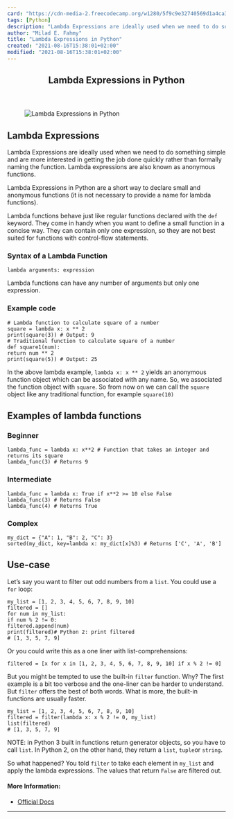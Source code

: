 ```yaml
---
card: "https://cdn-media-2.freecodecamp.org/w1280/5f9c9e32740569d1a4ca3bd6.jpg"
tags: [Python]
description: "Lambda Expressions are ideally used when we need to do someth"
author: "Milad E. Fahmy"
title: "Lambda Expressions in Python"
created: "2021-08-16T15:38:01+02:00"
modified: "2021-08-16T15:38:01+02:00"
---
```

<div class="site-wrapper">
<main id="site-main" class="site-main outer">
<div class="inner">
<article class="post-full post tag-python tag-lambda-expressions ">
<header class="post-full-header">
<h1 class="post-full-title">Lambda Expressions in Python</h1>
</header>
<figure class="post-full-image">
<picture>
<source media="(max-width: 700px)" sizes="1px" srcset="data:image/gif;base64,R0lGODlhAQABAIAAAAAAAP///yH5BAEAAAAALAAAAAABAAEAAAIBRAA7 1w">
<source media="(min-width: 701px)" sizes="(max-width: 800px) 400px,
(max-width: 1170px) 700px,
1400px" srcset="https://cdn-media-2.freecodecamp.org/w1280/5f9c9e32740569d1a4ca3bd6.jpg 300w,
https://cdn-media-2.freecodecamp.org/w1280/5f9c9e32740569d1a4ca3bd6.jpg 600w,
https://cdn-media-2.freecodecamp.org/w1280/5f9c9e32740569d1a4ca3bd6.jpg 1000w,
https://cdn-media-2.freecodecamp.org/w1280/5f9c9e32740569d1a4ca3bd6.jpg 2000w">
<img onerror="this.style.display='none'" src="https://cdn-media-2.freecodecamp.org/w1280/5f9c9e32740569d1a4ca3bd6.jpg" alt="Lambda Expressions in Python">
</picture>
</figure>
<section class="post-full-content">
<div class="post-content medium-migrated-article">
<h2 id="lambda-expressions"><strong>Lambda Expressions</strong></h2><p>Lambda Expressions are ideally used when we need to do something simple and are more interested in getting the job done quickly rather than formally naming the function. Lambda expressions are also known as anonymous functions.</p><p>Lambda Expressions in Python are a short way to declare small and anonymous functions (it is not necessary to provide a name for lambda functions). </p><p>Lambda functions behave just like regular functions declared with the <code>def</code> keyword. They come in handy when you want to define a small function in a concise way. They can contain only one expression, so they are not best suited for functions with control-flow statements. </p><h3 id="syntax-of-a-lambda-function">Syntax of a Lambda Function</h3><p><code>lambda arguments: expression</code></p><p>Lambda functions can have any number of arguments but only one expression.</p><h3 id="example-code">Example code</h3><pre><code class="language-py"># Lambda function to calculate square of a number
square = lambda x: x ** 2
print(square(3)) # Output: 9
# Traditional function to calculate square of a number
def square1(num):
return num ** 2
print(square(5)) # Output: 25</code></pre><p>In the above lambda example, <code>lambda x: x ** 2</code> yields an anonymous function object which can be associated with any name. So, we associated the function object with <code>square</code>. So from now on we can call the <code>square</code> object like any traditional function, for example <code>square(10)</code></p><h2 id="examples-of-lambda-functions"><strong>Examples of lambda functions</strong></h2><h3 id="beginner"><strong>Beginner</strong></h3><pre><code class="language-py">lambda_func = lambda x: x**2 # Function that takes an integer and returns its square
lambda_func(3) # Returns 9</code></pre><h3 id="intermediate"><strong>Intermediate</strong></h3><pre><code class="language-py">lambda_func = lambda x: True if x**2 &gt;= 10 else False
lambda_func(3) # Returns False
lambda_func(4) # Returns True</code></pre><h3 id="complex"><strong>Complex</strong></h3><pre><code class="language-py">my_dict = {"A": 1, "B": 2, "C": 3}
sorted(my_dict, key=lambda x: my_dict[x]%3) # Returns ['C', 'A', 'B']</code></pre><h2 id="use-case">Use-case</h2><p>Let’s say you want to filter out odd numbers from a <code>list</code>. You could use a <code>for</code> loop:</p><pre><code class="language-python">my_list = [1, 2, 3, 4, 5, 6, 7, 8, 9, 10]
filtered = []
for num in my_list:
if num % 2 != 0:
filtered.append(num)
print(filtered)# Python 2: print filtered
# [1, 3, 5, 7, 9]</code></pre><p>Or you could write this as a one liner with list-comprehensions:</p><pre><code class="language-python">filtered = [x for x in [1, 2, 3, 4, 5, 6, 7, 8, 9, 10] if x % 2 != 0]</code></pre><p>But you might be tempted to use the built-in <code>filter</code> function. Why? The first example is a bit too verbose and the one-liner can be harder to understand. But <code>filter</code> offers the best of both words. What is more, the built-in functions are usually faster.</p><pre><code class="language-python">my_list = [1, 2, 3, 4, 5, 6, 7, 8, 9, 10]
filtered = filter(lambda x: x % 2 != 0, my_list)
list(filtered)
# [1, 3, 5, 7, 9]</code></pre><p>NOTE: in Python 3 built in functions return generator objects, so you have to call <code>list</code>. In Python 2, on the other hand, they return a <code>list</code>, <code>tuple</code>or <code>string</code>.</p><p>So what happened? You told <code>filter</code> to take each element in <code>my_list</code> and apply the lambda expressions. The values that return <code>False</code> are filtered out.</p><h4 id="more-information-"><strong>More Information:</strong></h4><ul><li><a href="https://docs.python.org/3/reference/expressions.html#lambda">Official Docs</a></li></ul>
</div>
<hr>
</section>
</article>
</div>
</main>
</div>
<!-- Google Tag Manager (noscript) -->
<!-- End Google Tag Manager (noscript) -->
